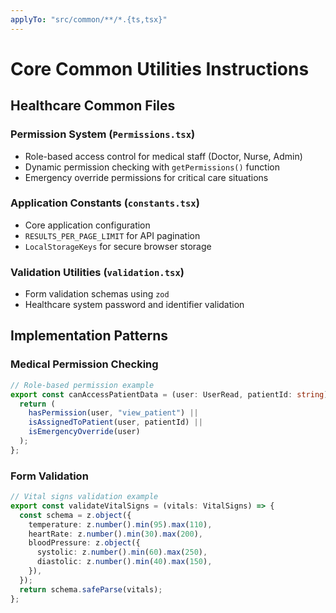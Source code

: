 ```yaml
---
applyTo: "src/common/**/*.{ts,tsx}"
---
```


# Core Common Utilities Instructions

## Healthcare Common Files

### Permission System (`Permissions.tsx`)
- Role-based access control for medical staff (Doctor, Nurse, Admin)
- Dynamic permission checking with `getPermissions()` function
- Emergency override permissions for critical care situations

### Application Constants (`constants.tsx`)  
- Core application configuration
- `RESULTS_PER_PAGE_LIMIT` for API pagination
- `LocalStorageKeys` for secure browser storage

### Validation Utilities (`validation.tsx`)
- Form validation schemas using `zod`
- Healthcare system password and identifier validation

## Implementation Patterns

### Medical Permission Checking
```typescript
// Role-based permission example
export const canAccessPatientData = (user: UserRead, patientId: string) => {
  return (
    hasPermission(user, "view_patient") ||
    isAssignedToPatient(user, patientId) ||
    isEmergencyOverride(user)
  );
};
```

### Form Validation
```typescript
// Vital signs validation example
export const validateVitalSigns = (vitals: VitalSigns) => {
  const schema = z.object({
    temperature: z.number().min(95).max(110),
    heartRate: z.number().min(30).max(200),
    bloodPressure: z.object({
      systolic: z.number().min(60).max(250),
      diastolic: z.number().min(40).max(150),
    }),
  });
  return schema.safeParse(vitals);
};
```
